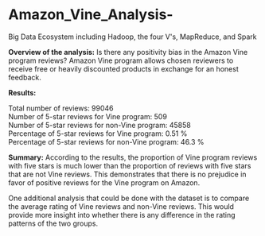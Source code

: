 # Amazon_Vine_Analysis-
Big Data Ecosystem including Hadoop, the four V's, MapReduce, and Spark

**Overview of the analysis:**
Is there any positivity bias in the Amazon Vine program reviews? Amazon Vine program allows chosen reviewers to receive free or heavily discounted products in exchange for an honest feedback.

**Results:**<div>
Total number of reviews:  99046 <div> 
Number of 5-star reviews for Vine program:  509 <div>
Number of 5-star reviews for non-Vine program:  45858 <div>
Percentage of 5-star reviews for Vine program:  0.51 % <div>
Percentage of 5-star reviews for non-Vine program:  46.3 % <div>

**Summary:**
According to the results, the proportion of Vine program reviews with five stars is much lower than the proportion of reviews with five stars that are not Vine reviews. This demonstrates that there is no prejudice in favor of positive reviews for the Vine program on Amazon.

One additional analysis that could be done with the dataset is to compare the average rating of Vine reviews and non-Vine reviews. This would provide more insight into whether there is any difference in the rating patterns of the two groups.
